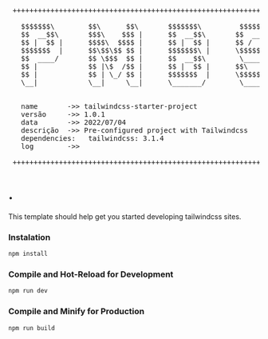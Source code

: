  <pre>
 ++++++++++++++++++++++++++++++++++++++++++++++++++++++++++++++++++++++++++++++++

   $$$$$$$\        $$\      $$\       $$$$$$$\         $$$$$$\  
   $$  __$$\       $$$\    $$$ |      $$  __$$\       $$  __$$\ 
   $$ |  $$ |      $$$$\  $$$$ |      $$ |  $$ |      $$ /  \__|
   $$$$$$$  |      $$\$$\$$ $$ |      $$$$$$$\ |      \$$$$$$\  
   $$  ____/       $$ \$$$  $$ |      $$  __$$\        \____$$\ 
   $$ |            $$ |\$  /$$ |      $$ |  $$ |      $$\   $$ |
   $$ |            $$ | \_/ $$ |      $$$$$$$  |      \$$$$$$  |
   \__|            \__|     \__|      \_______/        \______/ 
                                                                                                                   
                                                                                                                
   name       ->> tailwindcss-starter-project
   versão     ->> 1.0.1
   data       ->> 2022/07/04
   descrição  ->> Pre-configured project with Tailwindcss
   dependencies:   tailwindcss: 3.1.4
   log        ->>

 ++++++++++++++++++++++++++++++++++++++++++++++++++++++++++++++++++++++++++++++++ 
</pre>

# .

This template should help get you started developing tailwindcss sites.



### Instalation

```sh
npm install
```
### Compile and Hot-Reload for Development

```sh
npm run dev
```

### Compile and Minify for Production

```sh
npm run build
```
    